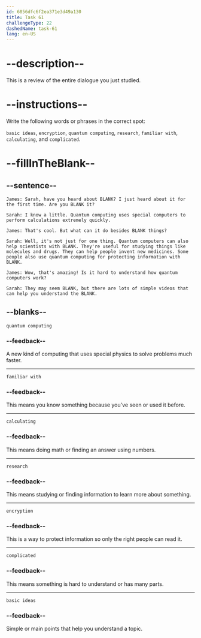 ```yaml
---
id: 6856dfc6f2ea371e3d49a130
title: Task 61
challengeType: 22
dashedName: task-61
lang: en-US
---
```


<!-- REVIEW -->

# --description--

This is a review of the entire dialogue you just studied.

# --instructions--

Write the following words or phrases in the correct spot:

`basic ideas`, `encryption`, `quantum computing`, `research`, `familiar with`, `calculating`, and `complicated`.

# --fillInTheBlank--

## --sentence--

`James: Sarah, have you heard about BLANK? I just heard about it for the first time. Are you BLANK it?`

`Sarah: I know a little. Quantum computing uses special computers to perform calculations extremely quickly.`

`James: That's cool. But what can it do besides BLANK things?`

`Sarah: Well, it's not just for one thing. Quantum computers can also help scientists with BLANK. They're useful for studying things like molecules and drugs. They can help people invent new medicines. Some people also use quantum computing for protecting information with BLANK.`

`James: Wow, that's amazing! Is it hard to understand how quantum computers work?`

`Sarah: They may seem BLANK, but there are lots of simple videos that can help you understand the BLANK.`

## --blanks--

`quantum computing`

### --feedback--

A new kind of computing that uses special physics to solve problems much faster.

---

`familiar with`

### --feedback--

This means you know something because you've seen or used it before.

---

`calculating`

### --feedback--

This means doing math or finding an answer using numbers.

---

`research`

### --feedback--

This means studying or finding information to learn more about something.

---

`encryption`

### --feedback--

This is a way to protect information so only the right people can read it.

---

`complicated`

### --feedback--

This means something is hard to understand or has many parts.

---

`basic ideas`

### --feedback--

Simple or main points that help you understand a topic.
